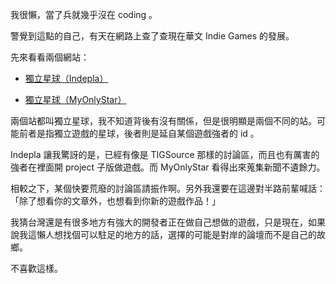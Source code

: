 我很懶，當了兵就幾乎沒在 coding 。

警覺到這點的自己，有天在網路上查了查現在華文 Indie Games 的發展。

先來看看兩個網站：

  * [獨立星球（Indepla）](http://www.indepla.net/)

  * [獨立星球（MyOnlyStar）](http://www.myonlystar.com/)

兩個站都叫獨立星球，我不知道背後有沒有關係，但是很明顯是兩個不同的站。可能前者是指獨立遊戲的星球，後者則是延自某個遊戲強者的 id 。

Indepla 讓我驚訝的是，已經有像是 TIGSource 那樣的討論區，而且也有厲害的強者在裡面開 project 子版做遊戲。而 MyOnlyStar 看得出來蒐集新聞不遺餘力。

相較之下，某個快要荒廢的討論區請振作啊。另外我還要在這邊對半路前輩喊話：「除了想看你的文章外，也想看到你新的遊戲作品！」

我猜台灣還是有很多地方有強大的開發者正在做自己想做的遊戲，只是現在，如果說我這懶人想找個可以駐足的地方的話，選擇的可能是對岸的論壇而不是自己的故鄉。

不喜歡這樣。


